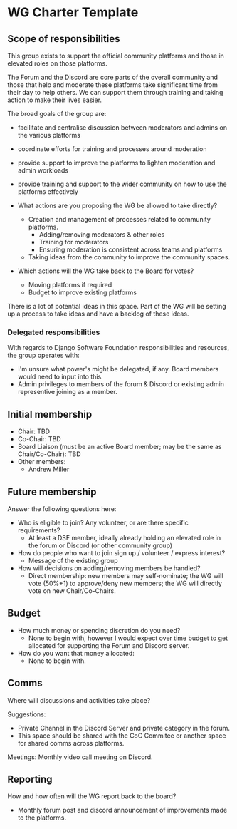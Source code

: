 # WG Charter Template

## Scope of responsibilities

This group exists to support the official community platforms and those in elevated roles on those platforms.

The Forum and the Discord are core parts of the overall community and those that help and moderate these platforms take significant time from their day to help others. We can support them through training and taking action to make their lives easier.

The broad goals of the group are:
  - facilitate and centralise discussion between moderators and admins on the various platforms
  - coordinate efforts for training and processes around moderation
  - provide support to improve the platforms to lighten moderation and admin workloads
  - provide training and support to the wider community on how to use the platforms effectively

- What actions are you proposing the WG be allowed to take directly?
  - Creation and management of processes related to community platforms.
    - Adding/removing moderators & other roles
    - Training for moderators
    - Ensuring moderation is consistent across teams and platforms
  - Taking ideas from the community to improve the community spaces.
- Which actions will the WG take back to the Board for votes?
  - Moving platforms if required
  - Budget to improve existing platforms

There is a lot of potential ideas in this space. Part of the WG will be setting up a process to take ideas and have a backlog of these ideas.

### Delegated responsibilities

With regards to Django Software Foundation responsibilities and resources, the group operates with:

- I'm unsure what power's might be delegated, if any. Board members would need to input into this.
- Admin privileges to members of the forum & Discord or existing admin representive joining as a member.

## Initial membership

- Chair: TBD
- Co-Chair: TBD
- Board Liaison (must be an active Board member; may be the same as Chair/Co-Chair): TBD
- Other members:
  - Andrew Miller

## Future membership

Answer the following questions here:

- Who is eligible to join? Any volunteer, or are there specific requirements?
  - At least a DSF member, ideally already holding an elevated role in the forum or Discord (or other community group)
- How do people who want to join sign up / volunteer / express interest?
  - Message of the existing group
- How will decisions on adding/removing members be handled?
  - Direct membership: new members may self-nominate; the WG will vote (50%+1) to approve/deny new members; the WG will directly vote on new Chair/Co-Chairs.


## Budget

- How much money or spending discretion do you need?
  - None to begin with, however I would expect over time budget to get allocated for supporting the Forum and Discord server.
- How do you want that money allocated:
  - None to begin with.

## Comms

Where will discussions and activities take place?

Suggestions:

- Private Channel in the Discord Server and private category in the forum.
- This space should be shared with the CoC Commitee or another space for shared comms across platforms.

Meetings: Monthly video call meeting on Discord.

## Reporting

How and how often will the WG report back to the board?
  - Monthly forum post and discord announcement of improvements made to the platforms.
